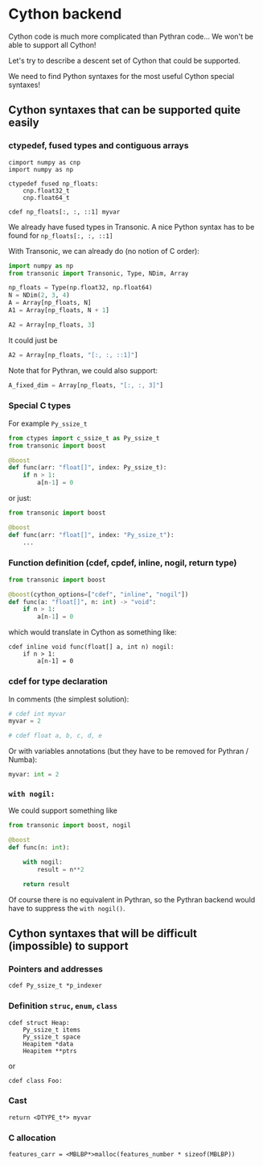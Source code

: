 # Cython backend

Cython code is much more complicated than Pythran code... We won't be able to
support all Cython!

Let's try to describe a descent set of Cython that could be supported.

We need to find Python syntaxes for the most useful Cython special syntaxes!


## Cython syntaxes that can be supported quite easily

### ctypedef, fused types and contiguous arrays

```cython
cimport numpy as cnp
import numpy as np

ctypedef fused np_floats:
    cnp.float32_t
    cnp.float64_t

cdef np_floats[:, :, ::1] myvar

```

We already have fused types in Transonic. A nice Python syntax has to be found
for `np_floats[:, :, ::1]`

With Transonic, we can already do (no notion of C order):

```python
import numpy as np
from transonic import Transonic, Type, NDim, Array

np_floats = Type(np.float32, np.float64)
N = NDim(2, 3, 4)
A = Array[np_floats, N]
A1 = Array[np_floats, N + 1]

A2 = Array[np_floats, 3]
```

It could just be

```python
A2 = Array[np_floats, "[:, :, ::1]"]
```

Note that for Pythran, we could also support:

```python
A_fixed_dim = Array[np_floats, "[:, :, 3]"]
```

### Special C types

For example `Py_ssize_t`

```python
from ctypes import c_ssize_t as Py_ssize_t
from transonic import boost

@boost
def func(arr: "float[]", index: Py_ssize_t):
    if n > 1:
        a[n-1] = 0

```

or just:

```python
from transonic import boost

@boost
def func(arr: "float[]", index: "Py_ssize_t"):
    ...

```

### Function definition (cdef, cpdef, inline, nogil, return type)

```python
from transonic import boost

@boost(cython_options=["cdef", "inline", "nogil"])
def func(a: "float[]", n: int) -> "void":
    if n > 1:
        a[n-1] = 0
```

which would translate in Cython as something like:

```cython
cdef inline void func(float[] a, int n) nogil:
    if n > 1:
        a[n-1] = 0
```



### cdef for type declaration

In comments (the simplest solution):

```python
# cdef int myvar
myvar = 2

# cdef float a, b, c, d, e
```

Or with variables annotations (but they have to be removed for Pythran / Numba):

```python
myvar: int = 2
```

### `with nogil:`

We could support something like

```python
from transonic import boost, nogil

@boost
def func(n: int):

    with nogil:
        result = n**2

    return result

```

Of course there is no equivalent in Pythran, so the Pythran backend would have
to suppress the `with nogil()`.


## Cython syntaxes that will be difficult (impossible) to support

### Pointers and addresses

```cython
cdef Py_ssize_t *p_indexer
```

### Definition `struc`, `enum`, `class`

```cython
cdef struct Heap:
    Py_ssize_t items
    Py_ssize_t space
    Heapitem *data
    Heapitem **ptrs
```

or

```cython
cdef class Foo:
```

### Cast

```cython
return <DTYPE_t*> myvar
```

### C allocation

```cython
features_carr = <MBLBP*>malloc(features_number * sizeof(MBLBP))
```
